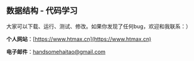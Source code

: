 ## 数据结构 - 代码学习

大家可以下载、运行、测试、修改。如果你发现了任何bug，欢迎和我联系：）

**个人网站**：[https://www.htmax.cn](https://www.htmax.cn)

**电子邮件**：[handsomehaitao@gmail.com](mailto:handsomehaitao@gmail.com)